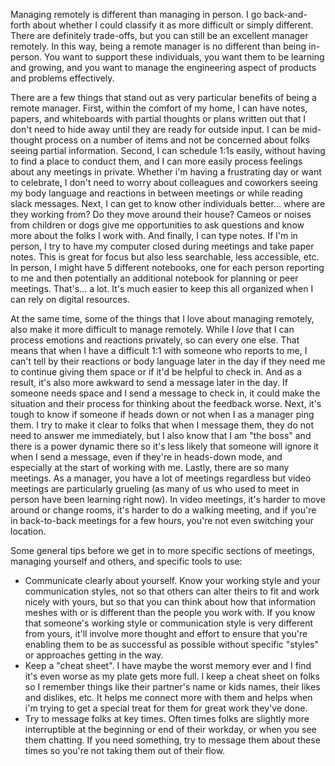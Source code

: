 

Managing remotely is different than managing in person. I go back-and-forth about whether I could classify it as more difficult or simply different. There are definitely trade-offs, but you can still be an excellent manager remotely. In this way, being a remote manager is no different than being in-person. You want to support these individuals, you want them to be learning and growing, and you want to manage the engineering aspect of products and problems effectively.

There are a few things that stand out as very particular benefits of being a remote manager. First, within the comfort of my home, I can have notes, papers, and whiteboards with partial thoughts or plans written out that I don't need to hide away until they are ready for outside input. I can be mid-thought process on a number of items and not be concerned about folks seeing partial information. Second, I can schedule 1:1s easily, without having to find a place to conduct them, and I can more easily process feelings about any meetings in private. Whether i'm having a frustrating day or want to celebrate, I don't need to worry about colleagues and coworkers seeing my body language and reactions in between meetings or while reading slack messages. Next, I can get to know other individuals better... where are they working from? Do they move around their house? Cameos or noises from children or dogs give me opportunities to ask questions and know more about the folks I work with. And finally, I can type notes. If I'm in person, I try to have my computer closed during meetings and take paper notes. This is great for focus but also less searchable, less accessible, etc. In person, I might have 5 different notebooks, one for each person reporting to me and then potentially an additional notebook for planning or peer meetings. That's... a lot. It's much easier to keep this all organized when I can rely on digital resources.

At the same time, some of the things that I love about managing remotely, also make it more difficult to manage remotely. While I _love_ that I can process emotions and reactions privately, so can every one else. That means that when I have a difficult 1:1 with someone who reports to me, I can't tell by their reactions or body language later in the day if they need me to continue giving them space or if it'd be helpful to check in. And as a result, it's also more awkward to send a message later in the day. If someone needs space and I send a message to check in, it could make the situation and their process for thinking about the feedback worse. Next, it's tough to know if someone if heads down or not when I as a manager ping them. I try to make it clear to folks that when I message them, they do not need to answer me immediately, but I also know that I am "the boss" and there is a power dynamic there so it's less likely that someone will ignore it when I send a message, even if they're in heads-down mode, and especially at the start of working with me. Lastly, there are so many meetings. As a manager, you have a lot of meetings regardless but video meetings are particularly grueling (as many of us who used to meet in person have been learning right now). In video meetings, it's harder to move around or change rooms, it's harder to do a walking meeting, and if you're in back-to-back meetings for a few hours, you're not even switching your location.

Some general tips before we get in to more specific sections of meetings, managing yourself and others, and specific tools to use:
- Communicate clearly about yourself. Know your working style and your communication styles, not so that others can alter theirs to fit and work nicely with yours, but so that you can think about how that information meshes with or is different than the people you work with. If you know that someone's working style or communication style is very different from yours, it'll involve more thought and effort to ensure that you're enabling them to be as successful as possible without specific "styles" or approaches getting in the way.
- Keep a "cheat sheet". I have maybe the worst memory ever and I find it's even worse as my plate gets more full. I keep a cheat sheet on folks so I remember things like their partner's name or kids names, their likes and dislikes, etc. It helps me connect more with them and helps when i'm trying to get a special treat for them for great work they've done.
- Try to message folks at key times. Often times folks are slightly more interruptible at the beginning or end of their workday, or when you see them chatting. If you need something, try to message them about these times so you're not taking them out of their flow.
